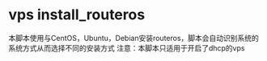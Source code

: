 # vps install_routeros
本脚本使用与CentOS，Ubuntu，Debian安装routeros，脚本会自动识别系统的系统方式从而选择不同的安装方式
注意：本脚本只适用于开启了dhcp的vps
